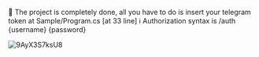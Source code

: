 🌌 The project is completely done, all you have to do is insert your telegram token at Sample/Program.cs [at 33 line]
ℹ️ Authorization syntax is /auth {username} {password}


![9AyX3S7ksU8](https://github.com/subconstruction/eljur_telegram/assets/144381160/6bfc44c7-a1ad-4db2-9408-d5bf3db7aa46)

